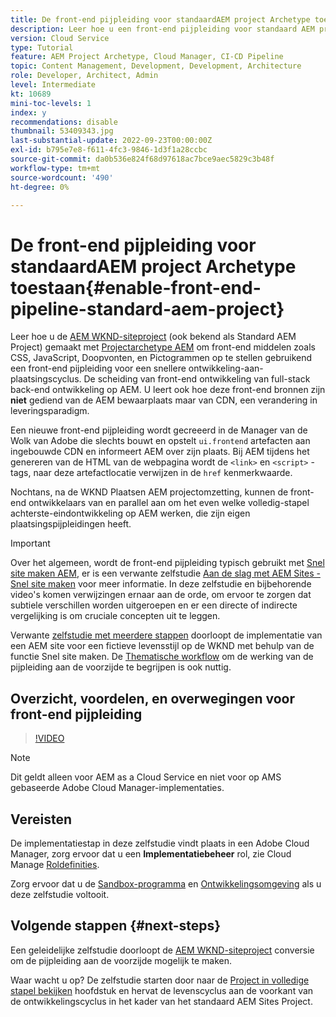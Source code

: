 ```yaml
---
title: De front-end pijpleiding voor standaardAEM project Archetype toestaan
description: Leer hoe u een front-end pijpleiding voor standaard AEM project voor snellere plaatsing van statische middelen zoals CSS, JavaScript, Doopvonten, Pictogrammen toelaat. Ook scheiding van front-end ontwikkeling van full-stack back-end ontwikkeling op AEM.
version: Cloud Service
type: Tutorial
feature: AEM Project Archetype, Cloud Manager, CI-CD Pipeline
topic: Content Management, Development, Development, Architecture
role: Developer, Architect, Admin
level: Intermediate
kt: 10689
mini-toc-levels: 1
index: y
recommendations: disable
thumbnail: 53409343.jpg
last-substantial-update: 2022-09-23T00:00:00Z
exl-id: b795e7e8-f611-4fc3-9846-1d3f1a28ccbc
source-git-commit: da0b536e824f68d97618ac7bce9aec5829c3b48f
workflow-type: tm+mt
source-wordcount: '490'
ht-degree: 0%

---
```


# De front-end pijpleiding voor standaardAEM project Archetype toestaan{#enable-front-end-pipeline-standard-aem-project}

Leer hoe u de [AEM WKND-siteproject](https://github.com/adobe/aem-guides-wknd) (ook bekend als Standard AEM Project) gemaakt met [Projectarchetype AEM](https://github.com/adobe/aem-project-archetype) om front-end middelen zoals CSS, JavaScript, Doopvonten, en Pictogrammen op te stellen gebruikend een front-end pijpleiding voor een snellere ontwikkeling-aan-plaatsingscyclus. De scheiding van front-end ontwikkeling van full-stack back-end ontwikkeling op AEM. U leert ook hoe deze front-end bronnen zijn __niet__ gediend van de AEM bewaarplaats maar van CDN, een verandering in leveringsparadigm.


Een nieuwe front-end pijpleiding wordt gecreeerd in de Manager van de Wolk van Adobe die slechts bouwt en opstelt `ui.frontend` artefacten aan ingebouwde CDN en informeert AEM over zijn plaats. Bij AEM tijdens het genereren van de HTML van de webpagina wordt de `<link>` en `<script>` -tags, naar deze artefactlocatie verwijzen in de `href` kenmerkwaarde.

Nochtans, na de WKND Plaatsen AEM projectomzetting, kunnen de front-end ontwikkelaars van en parallel aan om het even welke volledig-stapel achterste-eindontwikkeling op AEM werken, die zijn eigen plaatsingspijpleidingen heeft.

>[!IMPORTANT]
>
>Over het algemeen, wordt de front-end pijpleiding typisch gebruikt met [Snel site maken AEM](https://experienceleague.adobe.com/docs/experience-manager-cloud-service/content/sites/administering/site-creation/quick-site/overview.html?lang=en), er is een verwante zelfstudie [Aan de slag met AEM Sites - Snel site maken](https://experienceleague.adobe.com/docs/experience-manager-learn/getting-started-wknd-tutorial-develop/site-template/overview.html) voor meer informatie. In deze zelfstudie en bijbehorende video&#39;s komen verwijzingen ernaar aan de orde, om ervoor te zorgen dat subtiele verschillen worden uitgeroepen en er een directe of indirecte vergelijking is om cruciale concepten uit te leggen.


Verwante [zelfstudie met meerdere stappen](https://experienceleague.adobe.com/docs/experience-manager-learn/getting-started-wknd-tutorial-develop/site-template/overview.html) doorloopt de implementatie van een AEM site voor een fictieve levensstijl op de WKND met behulp van de functie Snel site maken. De [Thematische workflow](https://experienceleague.adobe.com/docs/experience-manager-learn/getting-started-wknd-tutorial-develop/site-template/theming.html) om de werking van de pijpleiding aan de voorzijde te begrijpen is ook nuttig.

## Overzicht, voordelen, en overwegingen voor front-end pijpleiding

>[!VIDEO](https://video.tv.adobe.com/v/3409343?quality=12&learn=on)


>[!NOTE]
>
>Dit geldt alleen voor AEM as a Cloud Service en niet voor op AMS gebaseerde Adobe Cloud Manager-implementaties.

## Vereisten

De implementatiestap in deze zelfstudie vindt plaats in een Adobe Cloud Manager, zorg ervoor dat u een __Implementatiebeheer__ rol, zie Cloud Manage [Roldefinities](https://experienceleague.adobe.com/docs/experience-manager-cloud-manager/content/requirements/users-and-roles.html?lang=en#role-definitions).

Zorg ervoor dat u de [Sandbox-programma](https://experienceleague.adobe.com/docs/experience-manager-cloud-service/content/implementing/using-cloud-manager/programs/introduction-sandbox-programs.html) en [Ontwikkelingsomgeving](https://experienceleague.adobe.com/docs/experience-manager-cloud-service/content/implementing/using-cloud-manager/manage-environments.html) als u deze zelfstudie voltooit.

## Volgende stappen {#next-steps}

Een geleidelijke zelfstudie doorloopt de [AEM WKND-siteproject](https://github.com/adobe/aem-guides-wknd) conversie om de pijpleiding aan de voorzijde mogelijk te maken.

Waar wacht u op? De zelfstudie starten door naar de [Project in volledige stapel bekijken](review-uifrontend-module.md) hoofdstuk en hervat de levenscyclus aan de voorkant van de ontwikkelingscyclus in het kader van het standaard AEM Sites Project.

